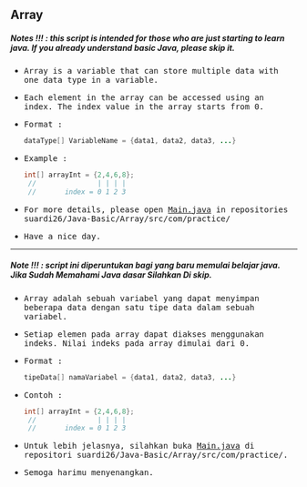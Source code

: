## Array
##### Notes !!! : this script is intended for those who are just starting to learn java. If you already understand basic Java, please skip it.

- <samp>Array is a variable that can store multiple data with one data type in a variable.</samp>

- <samp>Each element in the array can be accessed using an index. The index value in the array starts from 0.</samp>

- <samp>Format :</samp>

  ```java
  dataType[] VariableName = {data1, data2, data3, ...}
  ```
  
- <samp>Example :</samp>

  ```java
  int[] arrayInt = {2,4,6,8};
   //               | | | |
   //       index = 0 1 2 3
  ```
  
- <samp>For more details, please open [Main.java](https://github.com/suardi26/Java-Basic/blob/main/Array/src/practice/com/Main.java) in repositories suardi26/Java-Basic/Array/src/com/practice/</samp>

- <samp>Have a nice day.</samp>

---

##### Note !!! : script ini diperuntukan bagi yang baru memulai belajar java. Jika Sudah Memahami Java dasar Silahkan Di skip.

- <samp>Array adalah sebuah variabel yang dapat menyimpan beberapa data dengan satu tipe data dalam sebuah variabel.</samp>

- <samp>Setiap elemen pada array dapat diakses menggunakan indeks. Nilai indeks pada array dimulai dari 0.</samp>

- <samp>Format :</samp>

  ```java
  tipeData[] namaVariabel = {data1, data2, data3, ...}
  ```
  
- <samp>Contoh :</samp>

  ```java
  int[] arrayInt = {2,4,6,8};
   //               | | | |
   //       index = 0 1 2 3
  ```

- <samp>Untuk lebih jelasnya, silahkan buka [Main.java](https://github.com/suardi26/Java-Basic/blob/main/Array/src/practice/com/Main.java) di repositori suardi26/Java-Basic/Array/src/com/practice/.</samp>

- <samp>Semoga harimu menyenangkan.</samp>


